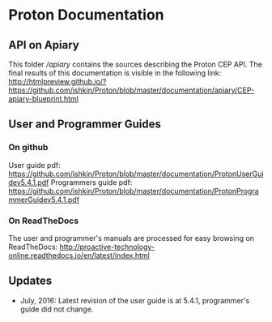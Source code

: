 # Proton Documentation

## API on Apiary

This folder */apiary* contains the sources describing the Proton CEP API. The final results of this documentation is visible in the following link:
http://htmlpreview.github.io/?https://github.com/ishkin/Proton/blob/master/documentation/apiary/CEP-apiary-blueprint.html

## User and Programmer Guides

### On github
User guide pdf: https://github.com/ishkin/Proton/blob/master/documentation/ProtonUserGuidev5.4.1.pdf
Programmers guide pdf: https://github.com/ishkin/Proton/blob/master/documentation/ProtonProgrammerGuidev5.4.1.pdf

### On ReadTheDocs
The user and programmer's manuals are processed for easy browsing on ReadTheDocs:
http://proactive-technology-online.readthedocs.io/en/latest/index.html

## Updates
* July, 2016: Latest revision of the user guide is at 5.4.1, programmer's guide did not change.

